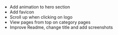 - Add animation to hero section
- Add favicon
- Scroll up when clicking on logo
- View pages from top on category pages
- Improve Readme, change title and add screenshots
